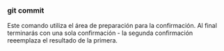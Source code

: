 ### git commit
Este comando utiliza el área de preparación para la confirmación.
Al final terminarás con una sola confirmación - la segunda confirmación reeemplaza el resultado de la primera.

